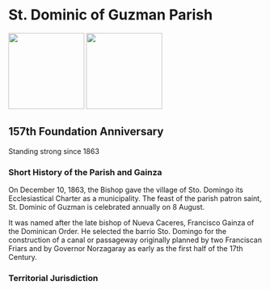 # St. Dominic of Guzman Parish
<img src="https://scontent.fwnp1-1.fna.fbcdn.net/v/t39.30808-6/276250443_480339136972893_3432377761004847866_n.jpg?_nc_cat=106&ccb=1-7&_nc_sid=efb6e6&_nc_ohc=9zFOochmlKsAX8YiaK4&_nc_ht=scontent.fwnp1-1.fna&oh=00_AfBkNOcZZ6u_K4JgcUWM_jh3k0u9IRRQF-uPxLkMz23Cvg&oe=659C835E" width="150" height="150" /> <img src="[https://scontent.fwnp1-1.fna.fbcdn.net/v/t39.30808-6/276250443_480339136972893_3432377761004847866_n.jpg?_nc_cat=106&ccb=1-7&_nc_sid=efb6e6&_nc_ohc=9zFOochmlKsAX8YiaK4&_nc_ht=scontent.fwnp1-1.fna&oh=00_AfBkNOcZZ6u_K4JgcUWM_jh3k0u9IRRQF-uPxLkMz23Cvg&oe=659C835E](https://upload.wikimedia.org/wikipedia/en/8/89/Gainza_Camarines_Sur.png)" width="150" height="150" /> 

## 157th Foundation Anniversary

Standing strong since 1863

### Short History of the Parish and Gainza

On December 10, 1863, the Bishop gave the village of Sto. Domingo its Ecclesiastical Charter as a municipality. The feast of the parish patron saint, St. Dominic of Guzman is celebrated annually on 8 August.

It was named after the late bishop of Nueva Caceres, Francisco Gainza of the Dominican Order. He selected the barrio Sto. Domingo for the construction of a canal or passageway originally planned by two Franciscan Friars and by Governor Norzagaray as early as the first half of the 17th Century.

### Territorial Jurisdiction 





